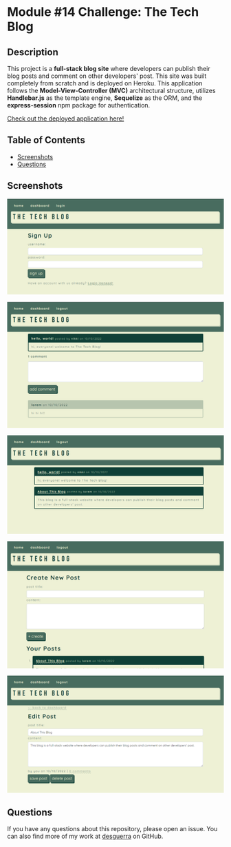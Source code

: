 # Module #14 Challenge: The Tech Blog

## Description

This project is a **full-stack blog site** where developers can publish their blog posts and comment on other developers' post. This site was built completely from scratch and is deployed on Heroku. This application follows the **Model-View-Controller (MVC)** architectural structure, utilizes **Handlebar.js** as the template engine, **Sequelize** as the ORM, and the **express-session** npm package for authentication.

[Check out the deployed application here!](https://afternoon-chamber-17636.herokuapp.com/)

## Table of Contents

* [Screenshots](#screenshots)
* [Questions](#questions)


## Screenshots

![screenshot 1 of project](assets/SS1.PNG)

![screenshot 2 of project](assets/SS2.PNG)

![screenshot 3 of project](assets/SS3.PNG)

![screenshot 4 of project](assets/SS4.PNG)

![screenshot 5 of project](assets/SS5.PNG)


## Questions

If you have any questions about this repository, please open an issue. You can also find more of my work at [desguerra](https://github.com/desguerra) on GitHub.